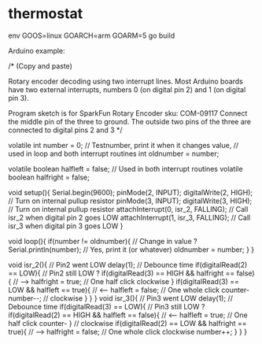 # thermostat

env GOOS=linux GOARCH=arm GOARM=5 go build

Arduino example:

/*
(Copy and paste)

Rotary encoder decoding using two interrupt lines.
Most Arduino boards have two external interrupts,
numbers 0 (on digital pin 2) and 1 (on digital pin 3).

Program sketch is for SparkFun Rotary Encoder sku: COM-09117
Connect the middle pin of the three to ground.
The outside two pins of the three are connected to
digital pins 2 and 3
*/



volatile int number = 0;                // Testnumber, print it when it changes value,
                                        // used in loop and both interrupt routines
int oldnumber = number;

volatile boolean halfleft = false;      // Used in both interrupt routines
volatile boolean halfright = false;


void setup(){
  Serial.begin(9600);
  pinMode(2, INPUT);
  digitalWrite(2, HIGH);                // Turn on internal pullup resistor
  pinMode(3, INPUT);
  digitalWrite(3, HIGH);                // Turn on internal pullup resistor
  attachInterrupt(0, isr_2, FALLING);   // Call isr_2 when digital pin 2 goes LOW
  attachInterrupt(1, isr_3, FALLING);   // Call isr_3 when digital pin 3 goes LOW
}

void loop(){
  if(number != oldnumber){              // Change in value ?
    Serial.println(number);             // Yes, print it (or whatever)
    oldnumber = number;
  }
}

void isr_2(){                                              // Pin2 went LOW
  delay(1);                                                // Debounce time
  if(digitalRead(2) == LOW){                               // Pin2 still LOW ?
    if(digitalRead(3) == HIGH && halfright == false){      // -->
      halfright = true;                                    // One half click clockwise
    } 
    if(digitalRead(3) == LOW && halfleft == true){         // <--
      halfleft = false;                                    // One whole click counter-
      number--;                                            // clockwise
    }
  }
}
void isr_3(){                                             // Pin3 went LOW
  delay(1);                                               // Debounce time
  if(digitalRead(3) == LOW){                              // Pin3 still LOW ?
    if(digitalRead(2) == HIGH && halfleft == false){      // <--
      halfleft = true;                                    // One half  click counter-
    }                                                     // clockwise
    if(digitalRead(2) == LOW && halfright == true){       // -->
      halfright = false;                                  // One whole click clockwise
      number++;
    }
  }
}
